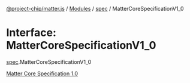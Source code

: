 [@project-chip/matter.js](../README.md) / [Modules](../modules.md) / [spec](../modules/spec.md) / MatterCoreSpecificationV1\_0

# Interface: MatterCoreSpecificationV1\_0

[spec](../modules/spec.md).MatterCoreSpecificationV1_0

[Matter Core Specification 1.0](https://csa-iot.org/developer-resource/specifications-download-request/)
